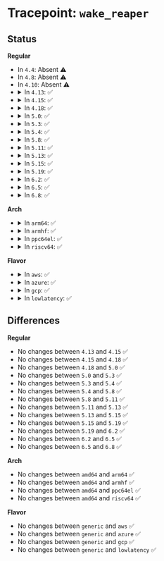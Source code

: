 # Tracepoint: <code>wake_reaper</code>

## Status
<b>Regular</b>
<ul>
<li>
In <code>4.4</code>: Absent ⚠️
</li>
<li>
In <code>4.8</code>: Absent ⚠️
</li>
<li>
In <code>4.10</code>: Absent ⚠️
</li>
<li>
<details>
<summary>In <code>4.13</code>: ✅</summary>

Event:

```c
struct trace_event_raw_wake_reaper {
    struct trace_entry ent;
    int pid;
    char __data[0];
};
```
Function:

```c
void trace_event_raw_event_wake_reaper(void *__data, int pid);
```
</details>
</li>
<li>
<details>
<summary>In <code>4.15</code>: ✅</summary>

Event:

```c
struct trace_event_raw_wake_reaper {
    struct trace_entry ent;
    int pid;
    char __data[0];
};
```
Function:

```c
void trace_event_raw_event_wake_reaper(void *__data, int pid);
```
</details>
</li>
<li>
<details>
<summary>In <code>4.18</code>: ✅</summary>

Event:

```c
struct trace_event_raw_wake_reaper {
    struct trace_entry ent;
    int pid;
    char __data[0];
};
```
Function:

```c
void trace_event_raw_event_wake_reaper(void *__data, int pid);
```
</details>
</li>
<li>
<details>
<summary>In <code>5.0</code>: ✅</summary>

Event:

```c
struct trace_event_raw_wake_reaper {
    struct trace_entry ent;
    int pid;
    char __data[0];
};
```
Function:

```c
void trace_event_raw_event_wake_reaper(void *__data, int pid);
```
</details>
</li>
<li>
<details>
<summary>In <code>5.3</code>: ✅</summary>

Event:

```c
struct trace_event_raw_wake_reaper {
    struct trace_entry ent;
    int pid;
    char __data[0];
};
```
Function:

```c
void trace_event_raw_event_wake_reaper(void *__data, int pid);
```
</details>
</li>
<li>
<details>
<summary>In <code>5.4</code>: ✅</summary>

Event:

```c
struct trace_event_raw_wake_reaper {
    struct trace_entry ent;
    int pid;
    char __data[0];
};
```
Function:

```c
void trace_event_raw_event_wake_reaper(void *__data, int pid);
```
</details>
</li>
<li>
<details>
<summary>In <code>5.8</code>: ✅</summary>

Event:

```c
struct trace_event_raw_wake_reaper {
    struct trace_entry ent;
    int pid;
    char __data[0];
};
```
Function:

```c
void trace_event_raw_event_wake_reaper(void *__data, int pid);
```
</details>
</li>
<li>
<details>
<summary>In <code>5.11</code>: ✅</summary>

Event:

```c
struct trace_event_raw_wake_reaper {
    struct trace_entry ent;
    int pid;
    char __data[0];
};
```
Function:

```c
void trace_event_raw_event_wake_reaper(void *__data, int pid);
```
</details>
</li>
<li>
<details>
<summary>In <code>5.13</code>: ✅</summary>

Event:

```c
struct trace_event_raw_wake_reaper {
    struct trace_entry ent;
    int pid;
    char __data[0];
};
```
Function:

```c
void trace_event_raw_event_wake_reaper(void *__data, int pid);
```
</details>
</li>
<li>
<details>
<summary>In <code>5.15</code>: ✅</summary>

Event:

```c
struct trace_event_raw_wake_reaper {
    struct trace_entry ent;
    int pid;
    char __data[0];
};
```
Function:

```c
void trace_event_raw_event_wake_reaper(void *__data, int pid);
```
</details>
</li>
<li>
<details>
<summary>In <code>5.19</code>: ✅</summary>

Event:

```c
struct trace_event_raw_wake_reaper {
    struct trace_entry ent;
    int pid;
    char __data[0];
};
```
Function:

```c
void trace_event_raw_event_wake_reaper(void *__data, int pid);
```
</details>
</li>
<li>
<details>
<summary>In <code>6.2</code>: ✅</summary>

Event:

```c
struct trace_event_raw_wake_reaper {
    struct trace_entry ent;
    int pid;
    char __data[0];
};
```
Function:

```c
void trace_event_raw_event_wake_reaper(void *__data, int pid);
```
</details>
</li>
<li>
<details>
<summary>In <code>6.5</code>: ✅</summary>

Event:

```c
struct trace_event_raw_wake_reaper {
    struct trace_entry ent;
    int pid;
    char __data[0];
};
```
Function:

```c
void trace_event_raw_event_wake_reaper(void *__data, int pid);
```
</details>
</li>
<li>
<details>
<summary>In <code>6.8</code>: ✅</summary>

Event:

```c
struct trace_event_raw_wake_reaper {
    struct trace_entry ent;
    int pid;
    char __data[0];
};
```
Function:

```c
void trace_event_raw_event_wake_reaper(void *__data, int pid);
```
</details>
</li>
</ul>
<b>Arch</b>
<ul>
<li>
<details>
<summary>In <code>arm64</code>: ✅</summary>

Event:

```c
struct trace_event_raw_wake_reaper {
    struct trace_entry ent;
    int pid;
    char __data[0];
};
```
Function:

```c
void trace_event_raw_event_wake_reaper(void *__data, int pid);
```
</details>
</li>
<li>
<details>
<summary>In <code>armhf</code>: ✅</summary>

Event:

```c
struct trace_event_raw_wake_reaper {
    struct trace_entry ent;
    int pid;
    char __data[0];
};
```
Function:

```c
void trace_event_raw_event_wake_reaper(void *__data, int pid);
```
</details>
</li>
<li>
<details>
<summary>In <code>ppc64el</code>: ✅</summary>

Event:

```c
struct trace_event_raw_wake_reaper {
    struct trace_entry ent;
    int pid;
    char __data[0];
};
```
Function:

```c
void trace_event_raw_event_wake_reaper(void *__data, int pid);
```
</details>
</li>
<li>
<details>
<summary>In <code>riscv64</code>: ✅</summary>

Event:

```c
struct trace_event_raw_wake_reaper {
    struct trace_entry ent;
    int pid;
    char __data[0];
};
```
Function:

```c
void trace_event_raw_event_wake_reaper(void *__data, int pid);
```
</details>
</li>
</ul>
<b>Flavor</b>
<ul>
<li>
<details>
<summary>In <code>aws</code>: ✅</summary>

Event:

```c
struct trace_event_raw_wake_reaper {
    struct trace_entry ent;
    int pid;
    char __data[0];
};
```
Function:

```c
void trace_event_raw_event_wake_reaper(void *__data, int pid);
```
</details>
</li>
<li>
<details>
<summary>In <code>azure</code>: ✅</summary>

Event:

```c
struct trace_event_raw_wake_reaper {
    struct trace_entry ent;
    int pid;
    char __data[0];
};
```
Function:

```c
void trace_event_raw_event_wake_reaper(void *__data, int pid);
```
</details>
</li>
<li>
<details>
<summary>In <code>gcp</code>: ✅</summary>

Event:

```c
struct trace_event_raw_wake_reaper {
    struct trace_entry ent;
    int pid;
    char __data[0];
};
```
Function:

```c
void trace_event_raw_event_wake_reaper(void *__data, int pid);
```
</details>
</li>
<li>
<details>
<summary>In <code>lowlatency</code>: ✅</summary>

Event:

```c
struct trace_event_raw_wake_reaper {
    struct trace_entry ent;
    int pid;
    char __data[0];
};
```
Function:

```c
void trace_event_raw_event_wake_reaper(void *__data, int pid);
```
</details>
</li>
</ul>

## Differences
<b>Regular</b>
<ul>
<li>
No changes between <code>4.13</code> and <code>4.15</code> ✅
</li>
<li>
No changes between <code>4.15</code> and <code>4.18</code> ✅
</li>
<li>
No changes between <code>4.18</code> and <code>5.0</code> ✅
</li>
<li>
No changes between <code>5.0</code> and <code>5.3</code> ✅
</li>
<li>
No changes between <code>5.3</code> and <code>5.4</code> ✅
</li>
<li>
No changes between <code>5.4</code> and <code>5.8</code> ✅
</li>
<li>
No changes between <code>5.8</code> and <code>5.11</code> ✅
</li>
<li>
No changes between <code>5.11</code> and <code>5.13</code> ✅
</li>
<li>
No changes between <code>5.13</code> and <code>5.15</code> ✅
</li>
<li>
No changes between <code>5.15</code> and <code>5.19</code> ✅
</li>
<li>
No changes between <code>5.19</code> and <code>6.2</code> ✅
</li>
<li>
No changes between <code>6.2</code> and <code>6.5</code> ✅
</li>
<li>
No changes between <code>6.5</code> and <code>6.8</code> ✅
</li>
</ul>
<b>Arch</b>
<ul>
<li>
No changes between <code>amd64</code> and <code>arm64</code> ✅
</li>
<li>
No changes between <code>amd64</code> and <code>armhf</code> ✅
</li>
<li>
No changes between <code>amd64</code> and <code>ppc64el</code> ✅
</li>
<li>
No changes between <code>amd64</code> and <code>riscv64</code> ✅
</li>
</ul>
<b>Flavor</b>
<ul>
<li>
No changes between <code>generic</code> and <code>aws</code> ✅
</li>
<li>
No changes between <code>generic</code> and <code>azure</code> ✅
</li>
<li>
No changes between <code>generic</code> and <code>gcp</code> ✅
</li>
<li>
No changes between <code>generic</code> and <code>lowlatency</code> ✅
</li>
</ul>
